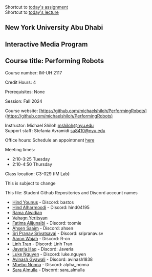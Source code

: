 Shortcut to [today's assignment](homework.md#todays-assignment)  
Shortcut to [today's lecture](lectureNotes.md#todays-lecture)

## New York University Abu Dhabi  
## Interactive Media Program
## Course title: Performing Robots
Course number: IM-UH 2117  

Credit Hours: 4     

Prerequisites: None     

Session: Fall 2024       

Course website:
[https://github.com/michaelshiloh/PerformingRobots](https://github.com/michaelshiloh/PerformingRobots)  

Instructor: Michael Shiloh mshiloh@nyu.edu   
Support staff: Stefania Avramidi sa8410@nyu.edu

Office hours: Schedule an appointment [here](https://calendly.com/michaelshiloh/office_hours)

Meeting times:    
- 2:10-3:25 Tuesday
- 2:10-4:50 Thursday

Class location: C3-029 (IM Lab)

This is subject to change

This file: Student Github Repositories and Discord account names

- [Hind Younus](https://github.com/hanoodd/Performing_Robots_Fall_24) - Discord: bastos
- [Hind Alharmoodi](https://github.com/hindahhmed/Performing-Robots) -
  Discord: hind04195
- [Rama Alwidian](https://github.com/ramawid/Performing-Robots)
- [Vahagn Yeritsyan](https://github.com/Vayer88/PerformingRobotsRepo)
- [Fatima Alijunaibi](https://github.com/oomie/performingRobots) - Discord: toomie
- [Ahsen Saaim](https://github.com/ahsen10s/PerformingRobots) - Discord: ahsen
- [Sri Pranav Srivatsavai](https://github.com/sripranav9/PerformingRobots) - Discord: sripranav.sv
- [Aaron Wajah](https://github.com/r-0n/performingrobots) - Discord: R-on
- [Linh Tran](https://github.com/LinhTran263/performingrobots) - Discord: Linh Tran
- [Javeria Haq](https://github.com/javeria-h/performingrobots) - Discord: Javeria
- [Luke Nguyen](https://github.com/lukenguyen197/performingrobots) - Discord: luke.nguyen
- [Avinash Gyawali](https://github.com/Tauke190/performingrobots) - Discord: avinash1838
- [Mbebo Nonna](https://github.com/nonnabyte/PerformingRobots) - Discord: alpha_nonna
- [Sara Almulla](https://github.com/saraalmulla03/performingrobots) - Discord: sara_almulla 
